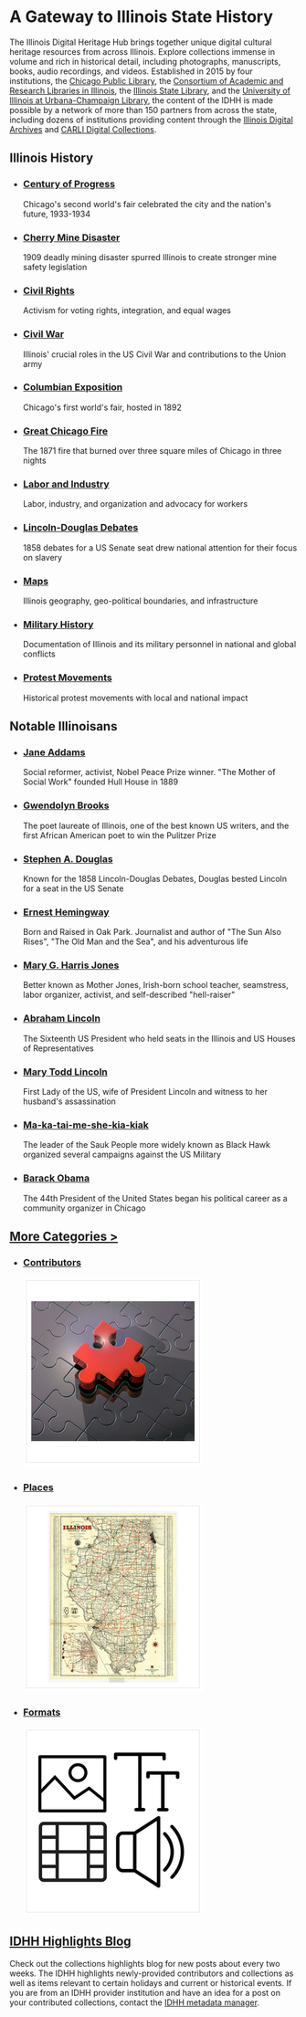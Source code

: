 # A Gateway to Illinois State History

The Illinois Digital Heritage Hub brings together unique digital cultural heritage resources from across Illinois. Explore collections immense in volume and rich in historical detail, including photographs, manuscripts, books, audio recordings, and videos. Established in 2015 by four institutions, the [Chicago Public Library](https://www.chipublib.org/), the [Consortium of Academic and Research Libraries in Illinois](https://www.carli.illinois.edu/), the [Illinois State Library](https://www.cyberdriveillinois.com/departments/library/), and the [University of Illinois at Urbana-Champaign Library](https://www.library.illinois.edu/), the content of the IDHH is made possible by a network of more than 150 partners from across the state, including dozens of institutions providing content through the [Illinois Digital Archives](http://www.idaillinois.org/) and [CARLI Digital Collections](http://collections.carli.illinois.edu/cdm/).

## Illinois History

- ### [Century of Progress](/search?q=*century+of+progress*)

  Chicago's second world's fair celebrated the city and the nation's future, 1933-1934

- ### [Cherry Mine Disaster](/search?q=%20Cherry%20Mine%20Disaster)

  1909 deadly mining disaster spurred Illinois to create stronger mine safety legislation

- ### [Civil Rights](/search?q=%22civil%20rights%22)

  Activism for voting rights, integration, and equal wages

- ### [Civil War](/search?subject=%22Illinois--History--Civil%20War%2C%201861-1865%22)

  Illinois' crucial roles in the US Civil War and contributions to the Union army

- ### [Columbian Exposition](/search?q=*columbian+exposition*)

  Chicago's first world's fair, hosted in 1892

- ### [Great Chicago Fire](/search?q=%22Chicago%20Fire%22%20OR%20%22Chicago%20Great%20Fire%22)

  The 1871 fire that burned over three square miles of Chicago in three nights

- ### [Labor and Industry](/search?q=labor+%7C%7C+industry)

  Labor, industry, and organization and advocacy for workers

- ### [Lincoln-Douglas Debates](/search?q=lincoln%20douglas%20debate)

  1858 debates for a US Senate seat drew national attention for their focus on slavery

- ### [Maps](/search?q=map*&type=%22image%22)

  Illinois geography, geo-political boundaries, and infrastructure

- ### [Military History](/search?q=%22world+war%22+%7C%7C+%22armed+forces%22+%7C%7C+military+%7C%7C+veteran*)

  Documentation of Illinois and its military personnel in national and global conflicts

- ### [Protest Movements](/search?q=protest*)

  Historical protest movements with local and national impact

## Notable Illinoisans

- ### [Jane Addams](/search?q=%22jane+addams%22+OR+%22Hull+House%22)

  Social reformer, activist, Nobel Peace Prize winner. "The Mother of Social Work" founded Hull House in 1889

- ### [Gwendolyn Brooks](/search?q=Gwendolyn%20Brooks)

  The poet laureate of Illinois, one of the best known US writers, and the first African American poet to win the Pulitzer Prize

- ### [Stephen A. Douglas](/search?q=%22STEPHEN+A.+DOUGLAS%22+OR+%22Stephen+Douglas%22+OR+%22Douglas%2C+Stephen%22+OR+%22Lincoln-Douglas+Debates%22)

  Known for the 1858 Lincoln-Douglas Debates, Douglas bested Lincoln for a seat in the US Senate

- ### [Ernest Hemingway](/search?subject=%22Hemingway%2C%20Ernest%2C%201899-1961%22)

  Born and Raised in Oak Park. Journalist and author of "The Sun Also Rises", "The Old Man and the Sea", and his adventurous life

- ### [Mary G. Harris Jones](/search?q=mother%20jones)

  Better known as Mother Jones, Irish-born school teacher, seamstress, labor organizer, activist, and self-described "hell-raiser"

- ### [Abraham Lincoln](/search?subject=%22Lincoln%2C%20Abraham%2C%201809-1865%22)

  The Sixteenth US President who held seats in the Illinois and US Houses of Representatives

- ### [Mary Todd Lincoln](/search?subject=%22Lincoln%2C%20Mary%20Todd%2C%201818-1882%22)

  First Lady of the US, wife of President Lincoln and witness to her husband's assassination

- ### [Ma-ka-tai-me-she-kia-kiak](/search?subject=%22Black%20Hawk%2C%20Sauk%20chief%2C%201767-1838%22)

  The leader of the Sauk People more widely known as Black Hawk organized several campaigns against the US Military

- ### [Barack Obama](/search?q=barack%20obama)

  The 44th President of the United States began his political career as a community organizer in Chicago

## [More Categories >](/browse)

- ### [Contributors](/browse/contributors)

  [![Contributors](/static/local/illinois/homepage-images/contributors.png "Browse contributing institutions")](/browse/contributors)

- ### [Places](/browse/places)

  [![Places](/static/local/illinois/homepage-images/places.png "Browse place")](/browse/places)

- ### [Formats](/browse/formats)

  [![Formats](/static/local/illinois/homepage-images/formats.png  "Browse formats")](/browse/formats)

## [IDHH Highlights Blog](http://finditillinois.org/idhh/)

Check out the collections highlights blog for new posts about every two weeks. The IDHH highlights newly-provided contributors and collections as well as items relevant to certain holidays and current or historical events. If you are from an IDHH provider institution and have an idea for a post on your contributed collections, contact the [IDHH metadata manager](/about/contact).
